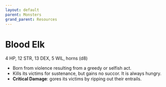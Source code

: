 ```yaml
---
layout: default
parent: Monsters
grand_parent: Resources
---
```


# Blood Elk

4 HP, 12 STR, 13 DEX, 5 WIL, horns (d8)

- Born from violence resulting from a greedy or selfish act.
- Kills its victims for sustenance, but gains no succor. It is always hungry.
- **Critical Damage**: gores its victims by ripping out their entrails.
